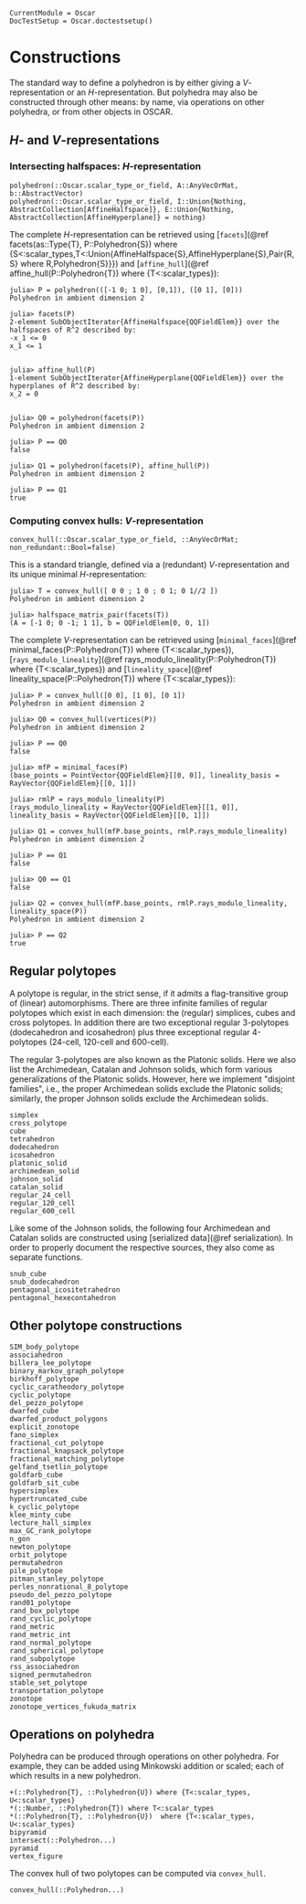 ```@meta
CurrentModule = Oscar
DocTestSetup = Oscar.doctestsetup()
```

# Constructions

The standard way to define a polyhedron is by either giving a
$V$-representation or an $H$-representation.  But polyhedra may also be
constructed through other means: by name, via operations on other polyhedra, or
from other objects in OSCAR.

## $H$- and $V$-representations

### Intersecting halfspaces: $H$-representation

```@docs
polyhedron(::Oscar.scalar_type_or_field, A::AnyVecOrMat, b::AbstractVector)
polyhedron(::Oscar.scalar_type_or_field, I::Union{Nothing, AbstractCollection[AffineHalfspace]}, E::Union{Nothing, AbstractCollection[AffineHyperplane]} = nothing)
```

The complete $H$-representation can be retrieved using [`facets`](@ref facets(as::Type{T}, P::Polyhedron{S}) where {S<:scalar_types,T<:Union{AffineHalfspace{S},AffineHyperplane{S},Pair{R,S} where R,Polyhedron{S}}})
and [`affine_hull`](@ref affine_hull(P::Polyhedron{T}) where {T<:scalar_types}):
```jldoctest
julia> P = polyhedron(([-1 0; 1 0], [0,1]), ([0 1], [0]))
Polyhedron in ambient dimension 2

julia> facets(P)
2-element SubObjectIterator{AffineHalfspace{QQFieldElem}} over the halfspaces of R^2 described by:
-x_1 <= 0
x_1 <= 1


julia> affine_hull(P)
1-element SubObjectIterator{AffineHyperplane{QQFieldElem}} over the hyperplanes of R^2 described by:
x_2 = 0


julia> Q0 = polyhedron(facets(P))
Polyhedron in ambient dimension 2

julia> P == Q0
false

julia> Q1 = polyhedron(facets(P), affine_hull(P))
Polyhedron in ambient dimension 2

julia> P == Q1
true
```

### Computing convex hulls: $V$-representation

```@docs
convex_hull(::Oscar.scalar_type_or_field, ::AnyVecOrMat; non_redundant::Bool=false)
```

This is a standard triangle, defined via a (redundant) $V$-representation  and
its unique minimal $H$-representation:

```jldoctest
julia> T = convex_hull([ 0 0 ; 1 0 ; 0 1; 0 1//2 ])
Polyhedron in ambient dimension 2

julia> halfspace_matrix_pair(facets(T))
(A = [-1 0; 0 -1; 1 1], b = QQFieldElem[0, 0, 1])

```

The complete $V$-representation can be retrieved using [`minimal_faces`](@ref
minimal_faces(P::Polyhedron{T}) where {T<:scalar_types}), [`rays_modulo_lineality`](@ref rays_modulo_lineality(P::Polyhedron{T}) where {T<:scalar_types}) and [`lineality_space`](@ref lineality_space(P::Polyhedron{T}) where {T<:scalar_types}):

```jldoctest; filter = r"^polymake: +WARNING.*\n|^"
julia> P = convex_hull([0 0], [1 0], [0 1])
Polyhedron in ambient dimension 2

julia> Q0 = convex_hull(vertices(P))
Polyhedron in ambient dimension 2

julia> P == Q0
false

julia> mfP = minimal_faces(P)
(base_points = PointVector{QQFieldElem}[[0, 0]], lineality_basis = RayVector{QQFieldElem}[[0, 1]])

julia> rmlP = rays_modulo_lineality(P)
(rays_modulo_lineality = RayVector{QQFieldElem}[[1, 0]], lineality_basis = RayVector{QQFieldElem}[[0, 1]])

julia> Q1 = convex_hull(mfP.base_points, rmlP.rays_modulo_lineality)
Polyhedron in ambient dimension 2

julia> P == Q1
false

julia> Q0 == Q1
false

julia> Q2 = convex_hull(mfP.base_points, rmlP.rays_modulo_lineality, lineality_space(P))
Polyhedron in ambient dimension 2

julia> P == Q2
true
```

## Regular polytopes
A polytope is regular, in the strict sense, if it admits a flag-transitive group
of (linear) automorphisms. There are three infinite families of regular
polytopes which exist in each dimension: the (regular) simplices, cubes and
cross polytopes. In addition there are two exceptional regular 3-polytopes
(dodecahedron and icosahedron) plus three exceptional regular 4-polytopes
(24-cell, 120-cell and 600-cell).

The regular 3-polytopes are also known as the Platonic solids. Here we also
list the Archimedean, Catalan and Johnson solids, which form various
generalizations of the Platonic solids. However, here we implement "disjoint
families", i.e., the proper Archimedean solids exclude the Platonic solids;
similarly, the proper Johnson solids exclude the Archimedean solids.
```@docs
simplex
cross_polytope
cube
tetrahedron
dodecahedron
icosahedron
platonic_solid
archimedean_solid
johnson_solid
catalan_solid
regular_24_cell
regular_120_cell
regular_600_cell
```

Like some of the Johnson solids, the following four Archimedean and Catalan
solids are constructed using [serialized data](@ref serialization).
In order to properly document the respective sources, they also come as
separate functions.

```@docs
snub_cube
snub_dodecahedron
pentagonal_icositetrahedron
pentagonal_hexecontahedron
```

## Other polytope constructions

```@docs
SIM_body_polytope
associahedron
billera_lee_polytope
binary_markov_graph_polytope
birkhoff_polytope
cyclic_caratheodory_polytope
cyclic_polytope
del_pezzo_polytope
dwarfed_cube
dwarfed_product_polygons
explicit_zonotope
fano_simplex
fractional_cut_polytope
fractional_knapsack_polytope
fractional_matching_polytope
gelfand_tsetlin_polytope
goldfarb_cube
goldfarb_sit_cube
hypersimplex
hypertruncated_cube
k_cyclic_polytope
klee_minty_cube
lecture_hall_simplex
max_GC_rank_polytope
n_gon
newton_polytope
orbit_polytope
permutahedron
pile_polytope
pitman_stanley_polytope
perles_nonrational_8_polytope
pseudo_del_pezzo_polytope
rand01_polytope
rand_box_polytope
rand_cyclic_polytope
rand_metric
rand_metric_int
rand_normal_polytope
rand_spherical_polytope
rand_subpolytope
rss_associahedron
signed_permutahedron
stable_set_polytope
transportation_polytope
zonotope
zonotope_vertices_fukuda_matrix
```

## Operations on polyhedra
Polyhedra can be produced through operations on other polyhedra. For example,
they can be added using Minkowski addition or scaled; each of which results in
a new polyhedron.

```@docs
+(::Polyhedron{T}, ::Polyhedron{U}) where {T<:scalar_types, U<:scalar_types}
*(::Number, ::Polyhedron{T}) where T<:scalar_types
*(::Polyhedron{T}, ::Polyhedron{U})  where {T<:scalar_types, U<:scalar_types}
bipyramid
intersect(::Polyhedron...)
pyramid
vertex_figure
```

The convex hull of two polytopes can be computed via `convex_hull`.
```@docs
convex_hull(::Polyhedron...)
```
